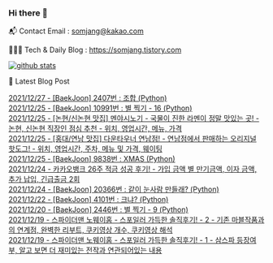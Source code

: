 ### Hi there 👋

📬  Contact Email : somjang@kakao.com

👨🏻‍💻  Tech & Daily Blog : https://somjang.tistory.com

[![github stats](https://github-readme-stats.vercel.app/api?username=SOMJANG&show_icons=true&hide_border=False)](https://somjang.tistory.com)

🤩 Latest Blog Post

[2021/12/27 - [BaekJoon] 2407번 : 조합 (Python)](https://somjang.tistory.com/entry/BaekJoon-2407%EB%B2%88-%EC%A1%B0%ED%95%A9-Python) <br>
[2021/12/25 - [BaekJoon] 10991번 : 별 찍기 - 16 (Python)](https://somjang.tistory.com/entry/BaekJoon-10991%EB%B2%88-%EB%B3%84-%EC%B0%8D%EA%B8%B0-16-Python) <br>
[2021/12/25 - [논현/신논현 맛집] 멘야시노기 - 국물이 진한 라멘이 정말 맛있는 곳! - 논현, 신논현 직장인 점심 추천 - 위치, 영업시간, 메뉴, 가격](https://somjang.tistory.com/entry/%EB%85%BC%ED%98%84%EC%8B%A0%EB%85%BC%ED%98%84-%EB%A7%9B%EC%A7%91-%EB%A9%98%EC%95%BC%EC%8B%9C%EB%85%B8%EA%B8%B0-%EA%B5%AD%EB%AC%BC%EC%9D%B4-%EC%A7%84%ED%95%9C-%EB%9D%BC%EB%A9%98%EC%9D%B4-%EC%A0%95%EB%A7%90-%EB%A7%9B%EC%9E%88%EB%8A%94-%EA%B3%B3-%EB%85%BC%ED%98%84-%EC%8B%A0%EB%85%BC%ED%98%84-%EC%A7%81%EC%9E%A5%EC%9D%B8-%EC%A0%90%EC%8B%AC-%EC%B6%94%EC%B2%9C-%EC%9C%84%EC%B9%98-%EC%98%81%EC%97%85%EC%8B%9C%EA%B0%84-%EB%A9%94%EB%89%B4-%EA%B0%80%EA%B2%A9) <br>
[2021/12/25 - [홍대/연남 맛집] 다운타우너 연남점! - 연남점에서 판매하는 오리지널 핫도그! - 위치, 영업시간, 주차, 메뉴 및 가격, 웨이팅](https://somjang.tistory.com/entry/%ED%99%8D%EB%8C%80%EC%97%B0%EB%82%A8-%EB%A7%9B%EC%A7%91-%EB%8B%A4%EC%9A%B4%ED%83%80%EC%9A%B0%EB%84%88-%EC%97%B0%EB%82%A8%EC%A0%90-%EC%97%B0%EB%82%A8%EC%A0%90%EC%97%90%EC%84%9C-%ED%8C%90%EB%A7%A4%ED%95%98%EB%8A%94-%EC%98%A4%EB%A6%AC%EC%A7%80%EB%84%90-%ED%95%AB%EB%8F%84%EA%B7%B8-%EC%9C%84%EC%B9%98-%EC%98%81%EC%97%85%EC%8B%9C%EA%B0%84-%EC%A3%BC%EC%B0%A8-%EB%A9%94%EB%89%B4-%EB%B0%8F-%EA%B0%80%EA%B2%A9-%EC%9B%A8%EC%9D%B4%ED%8C%85) <br>
[2021/12/25 - [BaekJoon] 9838번 : XMAS (Python)](https://somjang.tistory.com/entry/BaekJoon-9838%EB%B2%88-XMAS-Python) <br>
[2021/12/24 - 카카오뱅크 26주 적금 성공 후기! - 가입 금액 별 만기금액, 이자 금액, 추가 납입, 긴급출금 2회](https://somjang.tistory.com/entry/%EC%B9%B4%EC%B9%B4%EC%98%A4%EB%B1%85%ED%81%AC-26%EC%A3%BC-%EC%A0%81%EA%B8%88-%EC%84%B1%EA%B3%B5-%ED%9B%84%EA%B8%B0-%EA%B0%80%EC%9E%85-%EA%B8%88%EC%95%A1-%EB%B3%84-%EB%A7%8C%EA%B8%B0%EA%B8%88%EC%95%A1-%EC%9D%B4%EC%9E%90-%EA%B8%88%EC%95%A1-%EC%B6%94%EA%B0%80-%EB%82%A9%EC%9E%85-%EA%B8%B4%EA%B8%89%EC%B6%9C%EA%B8%88-2%ED%9A%8C) <br>
[2021/12/24 - [BaekJoon] 20366번 : 같이 눈사람 만들래? (Python)](https://somjang.tistory.com/entry/BaekJoon-20366%EB%B2%88-%EA%B0%99%EC%9D%B4-%EB%88%88%EC%82%AC%EB%9E%8C-%EB%A7%8C%EB%93%A4%EB%9E%98-Python) <br>
[2021/12/22 - [BaekJoon] 4101번 : 크냐? (Python)](https://somjang.tistory.com/entry/BaekJoon-4101-%ED%81%AC%EB%83%90-Python) <br>
[2021/12/20 - [BaekJoon] 2446번 : 별 찍기 - 9 (Python)](https://somjang.tistory.com/entry/BaekJoon-2446%EB%B2%88-%EB%B3%84-%EC%B0%8D%EA%B8%B0-9-Python) <br>
[2021/12/19 - 스파이더맨 노웨이홈 - 스포일러 가득한 솔직후기! - 2 - 기존 마블작품과의 연계점, 완벽한 리부트, 쿠키영상 개수, 쿠키영상 해석](https://somjang.tistory.com/entry/%EC%8A%A4%ED%8C%8C%EC%9D%B4%EB%8D%94%EB%A7%A8-%EB%85%B8%EC%9B%A8%EC%9D%B4%ED%99%88-%EC%8A%A4%ED%8F%AC%EC%9D%BC%EB%9F%AC-%EA%B0%80%EB%93%9D%ED%95%9C-%EC%86%94%EC%A7%81%ED%9B%84%EA%B8%B0-2-%EA%B8%B0%EC%A1%B4-%EB%A7%88%EB%B8%94%EC%9E%91%ED%92%88%EA%B3%BC%EC%9D%98-%EC%97%B0%EA%B3%84%EC%A0%90-%EC%99%84%EB%B2%BD%ED%95%9C-%EB%A6%AC%EB%B6%80%ED%8A%B8-%EC%BF%A0%ED%82%A4%EC%98%81%EC%83%81%EA%B0%9C%EC%88%98-%EC%BF%A0%ED%82%A4%EC%98%81%EC%83%81%ED%95%B4%EC%84%9D) <br>
[2021/12/19 - 스파이더맨 노웨이홈 - 스포일러 가득한  솔직후기! - 1 - 삼스파 등장여부, 알고 보면 더 재미있는 전작과 연관되어있는 내용](https://somjang.tistory.com/entry/%EC%8A%A4%ED%8C%8C%EC%9D%B4%EB%8D%94%EB%A7%A8-%EB%85%B8%EC%9B%A8%EC%9D%B4%ED%99%88-%EC%8A%A4%ED%8F%AC%EC%9D%BC%EB%9F%AC-%EA%B0%80%EB%93%9D%ED%95%9C-%EC%86%94%EC%A7%81%ED%9B%84%EA%B8%B0-%EC%82%BC%EC%8A%A4%ED%8C%8C-%EB%93%B1%EC%9E%A5%EC%97%AC%EB%B6%80-%EC%A0%84%EC%9E%91%EA%B3%BC-%EC%97%B0%EA%B4%80%EB%90%98%EC%96%B4%EC%9E%88%EB%8A%94-%EB%82%B4%EC%9A%A9-%EA%B8%B0%EC%A1%B4-%EB%A7%88%EB%B8%94-%EC%9E%91%ED%92%88%EA%B3%BC-%EC%97%B0%EA%B3%84%EB%90%98%EB%8A%94-%EB%82%B4%EC%9A%A9-%EC%BF%A0%ED%82%A4%EC%98%81%EC%83%81-%EA%B0%9C%EC%88%98-%EC%BF%A0%ED%82%A4%EC%98%81%EC%83%81-%ED%95%B4%EC%84%9D) <br>
